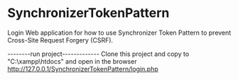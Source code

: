 # SynchronizerTokenPattern
Login Web application for how to use Synchronizer Token Pattern to prevent Cross-Site Request Forgery (CSRF).

--------run project-------------
Clone this project and copy to "C:\xampp\htdocs\" and open in the browser http://127.0.0.1/SynchronizerTokenPattern/login.php
